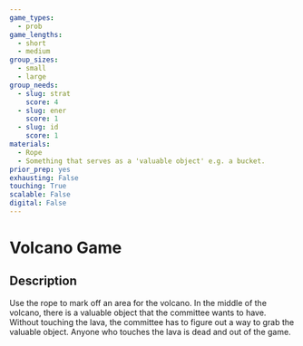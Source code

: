 ```yaml
---
game_types:
  - prob
game_lengths:
  - short
  - medium
group_sizes:
  - small
  - large
group_needs:
  - slug: strat
    score: 4
  - slug: ener
    score: 1
  - slug: id
    score: 1
materials:
  - Rope
  - Something that serves as a 'valuable object' e.g. a bucket.
prior_prep: yes
exhausting: False
touching: True
scalable: False
digital: False
---
```

# Volcano Game

## Description
Use the rope to mark off an area for the volcano. In the middle of the volcano, there is a valuable object that the committee wants to have. Without touching the lava, the committee has to figure out a way to grab the valuable object. Anyone who touches the lava is dead and out of the game.
